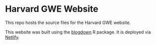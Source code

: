 # Harvard GWE Website

This repo hosts the source files for the Harvard GWE website. 

This website was built using the [blogdown](https://github.com/rstudio/blogdown) R package. It is deployed via [Netlify](https://www.netlify.com/).
